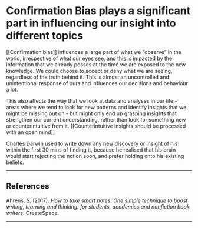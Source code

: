 # Confirmation Bias plays a significant part in influencing our insight into different topics
[[Confirmation bias]] influences a large part of what we “observe” in the world, irrespective of what our eyes see, and this is impacted by the information that we already posses at the time we are exposed to the new knowledge. We could choose to accept or deny what we are seeing, regardless of the truth behind it. This is almost an uncontrolled and unintentional response of ours and influences our decisions and behaviour a lot.

This also affects the way that we look at data and analyses in our life - areas where we tend to look for new patterns and identify insights that we might be missing out on - but might only end up grasping insights that strengthen our current understanding, rather than look for something new or counterintuitive from it. [[Counterintuitive insights should be processed with an open mind]]

Charles Darwin used to write down any new discovery or insight of his within the first 30 mins of finding it, because he realised that his brain would start rejecting the notion soon, and prefer holding onto his existing beliefs.

---
## References
Ahrens, S. (2017). *How to take smart notes: One simple technique to boost writing, learning and thinking: for students, academics and nonfiction book writers*. CreateSpace.

---
<!-- #e #e/mental-shortcuts #e/education-learning -->

<!-- {BearID:61AD1EC8-E886-4E68-BF5F-E0789AAEAEE0-601-000007ED75308FC6} -->
